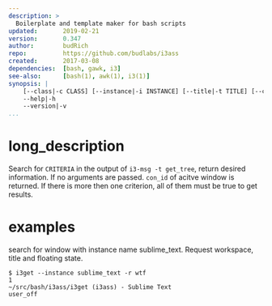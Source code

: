 ```yaml
---
description: >
  Boilerplate and template maker for bash scripts
updated:       2019-02-21
version:       0.347
author:        budRich
repo:          https://github.com/budlabs/i3ass
created:       2017-03-08
dependencies:  [bash, gawk, i3]
see-also:      [bash(1), awk(1), i3(1)]
synopsis: |
    [--class|-c CLASS] [--instance|-i INSTANCE] [--title|-t TITLE] [--conid|-n CON_ID] [--winid|-d WIN_ID] [--mark|-m MARK] [--titleformat|-o TITLE_FORMAT] [--active|-a] [--synk|-y] [--print|-r OUTPUT]      
    --help|-h
    --version|-v
...
```


# long_description

Search for `CRITERIA` in the output of `i3-msg -t get_tree`,
return desired information.
If no arguments are passed.
`con_id` of acitve window is returned.
If there is more then one criterion,
all of them must be true to get results.

# examples

search for window with instance name sublime_text. 
Request workspace, title and floating state.  

``` shell
$ i3get --instance sublime_text -r wtf 
1
~/src/bash/i3ass/i3get (i3ass) - Sublime Text
user_off
```
